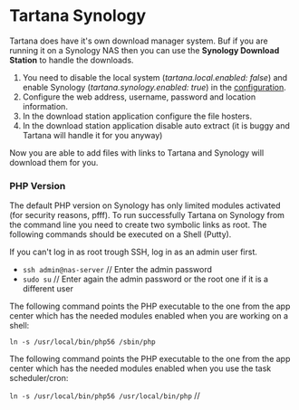 # Tartana Synology

Tartana does have it's own download manager system. Buf if you are running it on a Synology NAS then you can use the **Synology Download Station** to handle the downloads.

1. You need to disable the local system (*tartana.local.enabled: false*) and enable Synology (*tartana.synology.enabled: true*) in the [configuration](configuration.md).
2. Configure the web address, username, password and location information.
3. In the download station application configure the file hosters.
4. In the download station application disable auto extract (it is buggy and Tartana will handle it for you anyway)

Now you are able to add files with links to Tartana and Synology will download them for you.

### PHP Version
The default PHP version on Synology has only limited modules activated (for security reasons, pfff). To run successfully Tartana on Synology from the command line you need to create two symbolic links as root. The following commands should be executed on a Shell (Putty).

If you can't log in as root trough SSH, log in as an admin user first.
- `ssh admin@nas-server` // Enter the admin password
- `sudo su` // Enter again the admin password or the root one if it is a different user

The following command points the PHP executable to the one from the app center which has the needed modules enabled when you are working on a shell:

`ln -s /usr/local/bin/php56 /sbin/php`

The following command points the PHP executable to the one from the app center which has the needed modules enabled when you use the task scheduler/cron:

`ln -s /usr/local/bin/php56 /usr/local/bin/php` // 